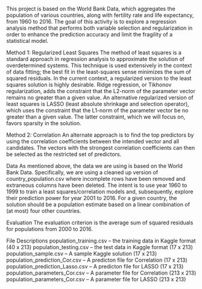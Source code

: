 This project is based on the World Bank Data, which aggregates the population of various countries, along with fertility rate and life expectancy, from 1960 to 2016. 
The goal of this activity is to explore a regression analysis method that performs both variable selection and regularization in order to enhance the prediction accuracy and limit the fragility of a statistical model.

Method 1: Regularized Least Squares
The method of least squares is a standard approach in regression analysis to approximate the solution of overdetermined systems. 
This technique is used extensively in the context of data fitting; the best fit in the least-squares sense minimizes the sum of squared residuals. 
In the current context, a regularized version to the least squares solution is highly desirable. Ridge regression, or Tikhonov regularization, adds the constraint that the L2-norm of the 
parameter vector remains no greater than a given value. An alternative regularized version of least squares is LASSO (least absolute shrinkage and selection operator), which uses the 
constraint that the L1-norm of the parameter vector be no greater than a given value. The latter constraint, which we will focus on, favors sparsity in the solution.

Method 2: Correlation
An alternate approach is to find the top predictors by using the correlation coefficients between the intended vector and all candidates. The vectors with the strongest correlation 
coefficients can then be selected as the restricted set of predictors.

Data
As mentioned above, the data we are using is based on the World Bank Data. Specifically, we are using a cleaned up version of country_population.csv where incomplete rows have been 
removed and extraneous columns have been deleted. The intent is to use year 1960 to 1999 to train a least squares/correlation models and, subsequently, explore their prediction power 
for year 2001 to 2016. For a given country, the solution should be a population estimate based on a linear combination of (at most) four other countries. 

Evaluation
The evaluation criterion is the average sum of squared residuals for populations from 2000 to 2016.

File Descriptions
population_training.csv – the training data in Kaggle format (40 x 213)
population_testing.csv – the test data in Kaggle format (17 x 213)
population_sample.csv – A sample Kaggle solution (17 x 213)
population_prediction_Cor.csv – A predicton file for Correlation (17 x 213)
population_prediction_Lasso.csv – A predicton file for LASSO (17 x 213)
population_parameters_Cor.csv – A parameter file for Correlation (213 x 213)
population_parameters_Cor.csv – A parameter file for LASSO (213 x 213)

